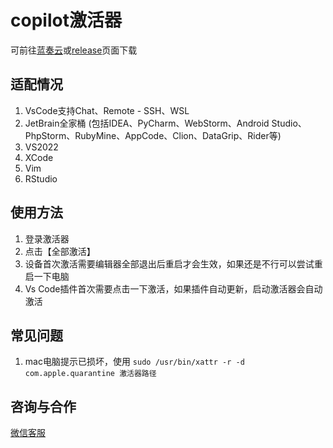 # copilot激活器

可前往[蓝奏云](https://wwi.lanzoup.com/b083uyvob)或[release](https://github.com/inu1255/copilot-activator/releases)页面下载

## 适配情况

1. VsCode支持Chat、Remote - SSH、WSL
2. JetBrain全家桶 (包括IDEA、PyCharm、WebStorm、Android Studio、PhpStorm、RubyMine、AppCode、Clion、DataGrip、Rider等)
3. VS2022
4. XCode
5. Vim
6. RStudio

## 使用方法

1. 登录激活器
2. 点击【全部激活】
3. 设备首次激活需要编辑器全部退出后重启才会生效，如果还是不行可以尝试重启一下电脑
4. Vs Code插件首次需要点击一下激活，如果插件自动更新，启动激活器会自动激活

## 常见问题
1. mac电脑提示已损坏，使用 `sudo /usr/bin/xattr -r -d com.apple.quarantine 激活器路径`

## 咨询与合作

[微信客服](https://work.weixin.qq.com/kfid/kfc98fa0b32f45ba5ef)

